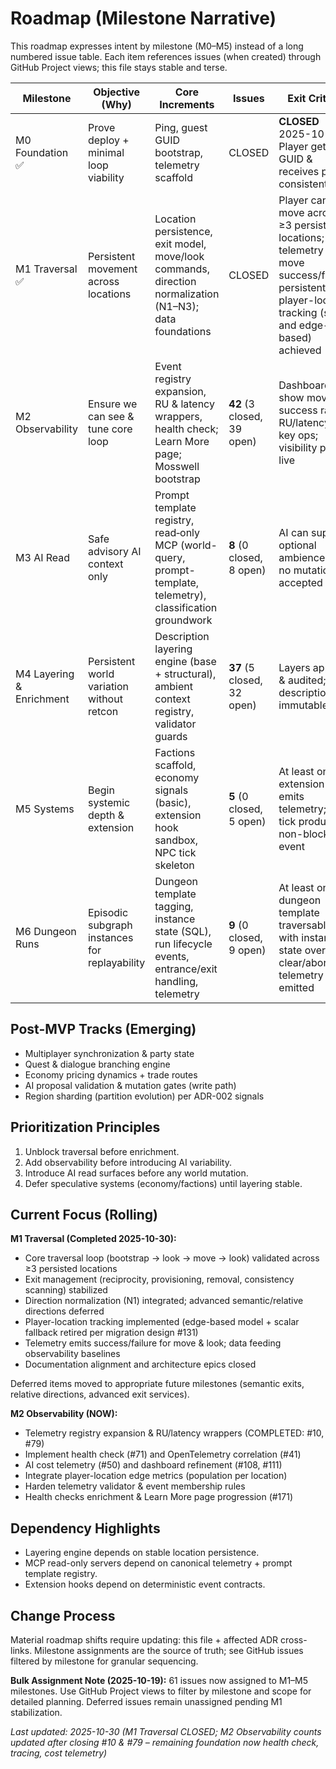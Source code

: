 # Roadmap (Milestone Narrative)

This roadmap expresses intent by milestone (M0–M5) instead of a long numbered issue table. Each item references issues (when created) through GitHub Project views; this file stays stable and terse.

| Milestone                | Objective (Why)                               | Core Increments                                                                                              | Issues                     | Exit Criteria                                                                                                                                           |
| ------------------------ | --------------------------------------------- | ------------------------------------------------------------------------------------------------------------ | -------------------------- | ------------------------------------------------------------------------------------------------------------------------------------------------------- |
| M0 Foundation ✅         | Prove deploy + minimal loop viability         | Ping, guest GUID bootstrap, telemetry scaffold                                                               | CLOSED                     | **CLOSED** 2025-10-19: Player gets GUID & receives ping consistently                                                                                    |
| M1 Traversal ✅          | Persistent movement across locations          | Location persistence, exit model, move/look commands, direction normalization (N1–N3); data foundations      | CLOSED                     | Player can move across ≥3 persisted locations; telemetry for move success/failure; persistent player-location tracking (scalar and edge-based) achieved |
| M2 Observability         | Ensure we can see & tune core loop            | Event registry expansion, RU & latency wrappers, health check; Learn More page; Mosswell bootstrap           | **42** (3 closed, 39 open) | Dashboards show move success rate & RU/latency for key ops; visibility page live                                                                        |
| M3 AI Read               | Safe advisory AI context only                 | Prompt template registry, read‑only MCP (world-query, prompt-template, telemetry), classification groundwork | **8** (0 closed, 8 open)   | AI can supply optional ambience lines; no mutations accepted                                                                                            |
| M4 Layering & Enrichment | Persistent world variation without retcon     | Description layering engine (base + structural), ambient context registry, validator guards                  | **37** (5 closed, 32 open) | Layers applied & audited; base descriptions immutable                                                                                                   |
| M5 Systems               | Begin systemic depth & extension              | Factions scaffold, economy signals (basic), extension hook sandbox, NPC tick skeleton                        | **5** (0 closed, 5 open)   | At least one extension hook emits telemetry; NPC tick produces non-blocking event                                                                       |
| M6 Dungeon Runs          | Episodic subgraph instances for replayability | Dungeon template tagging, instance state (SQL), run lifecycle events, entrance/exit handling, telemetry      | **9** (0 closed, 9 open)   | At least one dungeon template traversable with instance state overlay; clear/abort telemetry emitted                                                    |

## Post-MVP Tracks (Emerging)

-   Multiplayer synchronization & party state
-   Quest & dialogue branching engine
-   Economy pricing dynamics + trade routes
-   AI proposal validation & mutation gates (write path)
-   Region sharding (partition evolution) per ADR-002 signals

## Prioritization Principles

1. Unblock traversal before enrichment.
2. Add observability before introducing AI variability.
3. Introduce AI read surfaces before any world mutation.
4. Defer speculative systems (economy/factions) until layering stable.

## Current Focus (Rolling)

**M1 Traversal (Completed 2025-10-30):**

-   Core traversal loop (bootstrap → look → move → look) validated across ≥3 persisted locations
-   Exit management (reciprocity, provisioning, removal, consistency scanning) stabilized
-   Direction normalization (N1) integrated; advanced semantic/relative directions deferred
-   Player-location tracking implemented (edge-based model + scalar fallback retired per migration design #131)
-   Telemetry emits success/failure for move & look; data feeding observability baselines
-   Documentation alignment and architecture epics closed

Deferred items moved to appropriate future milestones (semantic exits, relative directions, advanced exit services).

**M2 Observability (NOW):**

-   Telemetry registry expansion & RU/latency wrappers (COMPLETED: #10, #79)
-   Implement health check (#71) and OpenTelemetry correlation (#41)
-   AI cost telemetry (#50) and dashboard refinement (#108, #111)
-   Integrate player-location edge metrics (population per location)
-   Harden telemetry validator & event membership rules
-   Health checks enrichment & Learn More page progression (#171)

## Dependency Highlights

-   Layering engine depends on stable location persistence.
-   MCP read-only servers depend on canonical telemetry + prompt template registry.
-   Extension hooks depend on deterministic event contracts.

## Change Process

Material roadmap shifts require updating: this file + affected ADR cross-links. Milestone assignments are the source of truth; see GitHub issues filtered by milestone for granular sequencing.

**Bulk Assignment Note (2025-10-19):** 61 issues now assigned to M1–M5 milestones. Use GitHub Project views to filter by milestone and scope for detailed planning. Deferred issues remain unassigned pending M1 stabilization.

_Last updated: 2025-10-30 (M1 Traversal CLOSED; M2 Observability counts updated after closing #10 & #79 – remaining foundation now health check, tracing, cost telemetry)_
